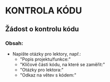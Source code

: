 # KONTROLA KÓDU

## Žádost o kontrolu kódu

### Obsah:
  * Napište otázky pro lektory, např.:
    * "Popis projektu/funkce:"
    * "Klíčové části kódu, na které se zaměřit:"
    * "Otázky pro lektora:"
    * "Odkaz na větev s kódem:"
